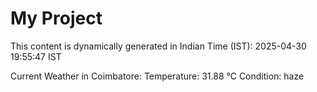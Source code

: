 # My Project

This content is dynamically generated in Indian Time (IST): 2025-04-30 19:55:47 IST


Current Weather in Coimbatore:
Temperature: 31.88 °C
Condition: haze
